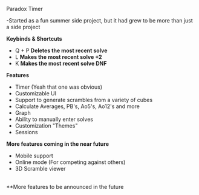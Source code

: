 Paradox Timer

-Started as a fun summer side project, but it had grew to be more than just a side project

**Keybinds & Shortcuts**
* Q + P **Deletes the most recent solve**
* L **Makes the most recent solve +2**
* K **Makes the most recent solve DNF**

**Features**
* Timer (Yeah that one was obvious)
* Customizable UI
* Support to generate scrambles from a variety of cubes
* Calculate Averages, PB's, Ao5's, Ao12's and more
* Graph
* Ability to manually enter solves
* Customization "Themes"
* Sessions

**More features coming in the near future**
* Mobile support
* Online mode (For competing against others)
* 3D Scramble viewer
<br>
**More features to be announced in the future
